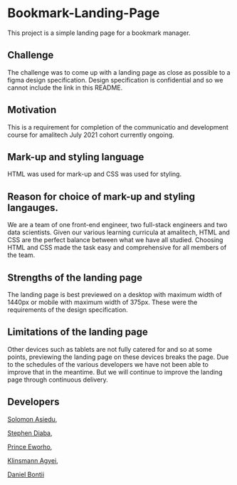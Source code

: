 # Bookmark-Landing-Page
This project is a simple landing page for a bookmark manager.

## Challenge
The challenge was to come up with a landing page as close as possible to a figma design specification. Design specification is confidential and so we cannot include the link in this README.

## Motivation
This is a requirement for completion of the communicatio and development course for amalitech July 2021 cohort currently ongoing.

## Mark-up and styling language
HTML was used for mark-up and CSS was used for styling.

## Reason for choice of mark-up and styling langauges.
We are a team of one front-end engineer, two full-stack engineers and two data scientists. Given our various learning curricula at amalitech, HTML and CSS are the perfect balance between what we have all studied. Choosing HTML and CSS made the task easy and comprehensive for all members of the team.

## Strengths of the landing page
The landing page is best previewed on a desktop with maximum width of 1440px or mobile with maximum width of 375px. These were the requirements of the design specification.

## Limitations of the landing page
Other devices such as tablets are not fully catered for and so at some points, previewing the landing page on these devices breaks the page.
Due to the schedules of the various developers we have not been able to improve that in the meantime. But we will continue to improve the landing page through continuous delivery.


## Developers
[Solomon Asiedu](https://github.com/asiedusolo),

[Stephen Diaba](https://github.com/SeyramDiaba), 

[Prince Eworho](https://github.com/blankwriter), 

[Klinsmann Agyei](https://github.com/Klinsmann-Agyei), 

[Daniel Bontii](https://github.com/daniel-bontii)